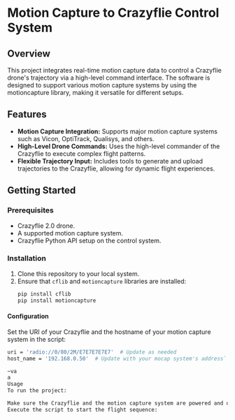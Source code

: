 # Motion Capture to Crazyflie Control System

## Overview
This project integrates real-time motion capture data to control a Crazyflie drone's trajectory via a high-level command interface. The software is designed to support various motion capture systems by using the motioncapture library, making it versatile for different setups.

## Features
- **Motion Capture Integration:** Supports major motion capture systems such as Vicon, OptiTrack, Qualisys, and others.
- **High-Level Drone Commands:** Uses the high-level commander of the Crazyflie to execute complex flight patterns.
- **Flexible Trajectory Input:** Includes tools to generate and upload trajectories to the Crazyflie, allowing for dynamic flight experiences.

## Getting Started

### Prerequisites
- Crazyflie 2.0 drone.
- A supported motion capture system.
- Crazyflie Python API setup on the control system.

### Installation
1. Clone this repository to your local system.
2. Ensure that `cflib` and `motioncapture` libraries are installed:
   ```bash
   pip install cflib
   pip install motioncapture


#### Configuration
Set the URI of your Crazyflie and the hostname of your motion capture system in the script:

```bash
uri = 'radio://0/80/2M/E7E7E7E7E7'  # Update as needed
host_name = '192.168.0.50'  # Update with your mocap system's address```

~va
a
Usage
To run the project:

Make sure the Crazyflie and the motion capture system are powered and operational.
Execute the script to start the flight sequence:
